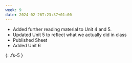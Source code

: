 ```yaml
---
week: 9
date: 2024-02-26T:23:37+01:00
---
```


- Added further reading material to Unit 4 and 5.
- Updated Unit 5 to reflect what we actually did in class
- Published Sheet 
- Added Unit 6



{: .fs-5 }
